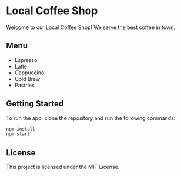 # Local Coffee Shop

Welcome to our Local Coffee Shop! We serve the best coffee in town.

## Menu
- Espresso
- Latte
- Cappuccino
- Cold Brew
- Pastries

## Getting Started
To run the app, clone the repository and run the following commands:

```bash
npm install
npm start
```

## License
This project is licensed under the MIT License.